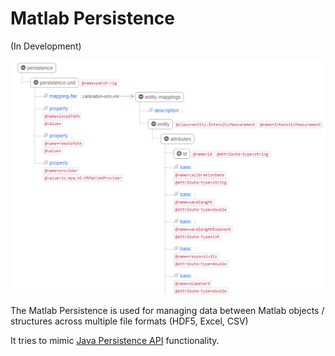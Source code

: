 # Matlab Persistence

(In Development)

![Description](etc/matlab-persistence.png)

The Matlab Persistence is used for managing data between Matlab objects / structures across multiple file formats (HDF5, Excel, CSV)

It tries to mimic [Java Persistence API](http://openjpa.apache.org/builds/1.2.3/apache-openjpa/docs/jpa_overview_arch.html) functionality.